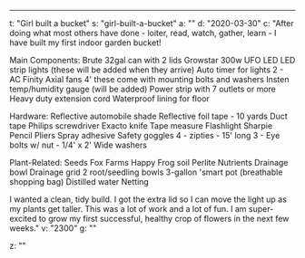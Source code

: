 ---
t: "Girl built a bucket"
s: "girl-built-a-bucket"
a: ""
d: "2020-03-30"
c: "After doing what most others have done - loiter, read, watch, gather, learn - I have built my first indoor garden bucket! 

Main Components:
Brute 32gal can with 2 lids
Growstar 300w UFO LED
LED strip lights (these will be added when they arrive)
Auto timer for lights
2 - AC Finity Axial fans 4' these come with mounting bolts and washers
Insten temp/humidity gauge (will be added)
Power strip with 7 outlets or more
Heavy duty extension cord
Waterproof lining for floor

Hardware:
Reflective automobile shade
Reflective foil tape - 10 yards 
Duct tape
Philips screwdriver
Exacto knife
Tape measure
Flashlight
Sharpie
Pencil
Pliers
Spray adhesive
Safety goggles
4 - zipties - 15' long
3 - Eye bolts w/ nut - 1/4' x 2'
Wide washers

Plant-Related:
Seeds
Fox Farms Happy Frog soil
Perlite
Nutrients
Drainage bowl
Drainage grid
2 root/seedling bowls
3-gallon 'smart pot (breathable shopping bag)
Distilled water
Netting

I wanted a clean, tidy build. I got the extra lid so I can move the light up as my plants get taller. This was a lot of work and a lot of fun. I am super-excited to grow my first successful, healthy crop of flowers in the next few weeks."
v: "2300"
g: ""

z: ""
